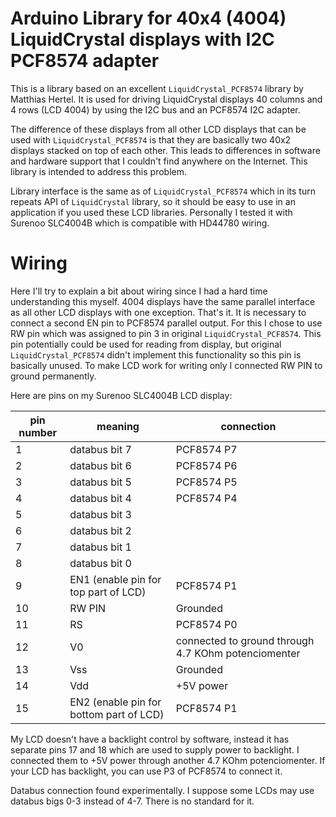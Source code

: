 # Arduino Library for 40x4 (4004) LiquidCrystal displays with I2C PCF8574 adapter

This is a library based on an excellent `LiquidCrystal_PCF8574`
library by Matthias Hertel. It is used for driving LiquidCrystal
displays 40 columns and 4 rows (LCD 4004) by using the I2C bus and an
PCF8574 I2C adapter.

The difference of these displays from all other LCD displays that can
be used with `LiquidCrystal_PCF8574` is that they are basically two
40x2 displays stacked on top of each other. This leads to differences
in software and hardware support that I couldn't find anywhere on the
Internet. This library is intended to address this problem.

Library interface is the same as of `LiquidCrystal_PCF8574` which in
its turn repeats API of `LiquidCrystal` library, so it should be easy
to use in an application if you used these LCD libraries. Personally I
tested it with Surenoo SLC4004B which is compatible with HD44780
wiring.

# Wiring

Here I'll try to explain a bit about wiring since I had a hard time
understanding this myself. 4004 displays have the same parallel
interface as all other LCD displays with one exception. That's
it. It is necessary to connect a second EN pin to PCF8574 parallel
output. For this I chose to use RW pin which was assigned to pin 3 in
original `LiquidCrystal_PCF8574`. This pin potentially could be used
for reading from display, but original `LiquidCrystal_PCF8574` didn't
implement this functionality so this pin is basically unused. To make
LCD work for writing only I connected RW PIN to ground permanently.

Here are pins on my Surenoo SLC4004B LCD display:

| pin number | meaning                              | connection |
|------------|--------------------------------------|------------|
| 1          | databus bit 7                        | PCF8574 P7 |
| 2          | databus bit 6                        | PCF8574 P6 |
| 3          | databus bit 5                        | PCF8574 P5 |
| 4          | databus bit 4                        | PCF8574 P4 |
| 5          | databus bit 3                        | |
| 6          | databus bit 2                        | |
| 7          | databus bit 1                        | |
| 8          | databus bit 0                        | |
| 9          | EN1 (enable pin for top part of LCD) | PCF8574 P1 |
| 10         | RW PIN                               | Grounded   |
| 11         | RS                                   | PCF8574 P0 |
| 12         | V0 | connected to ground through 4.7 KOhm potenciomenter |
| 13         | Vss                                  | Grounded   |
| 14         | Vdd                                  | +5V power  |
| 15         | EN2 (enable pin for bottom part of LCD) | PCF8574 P1 |

My LCD doesn't have a backlight control by software, instead it has
separate pins 17 and 18 which are used to supply power to backlight. I
connected them to +5V power through another 4.7 KOhm
potenciomenter. If your LCD has backlight, you can use P3 of PCF8574
to connect it.

Databus connection found experimentally. I suppose some LCDs may use
databus bigs 0-3 instead of 4-7. There is no standard for it.
